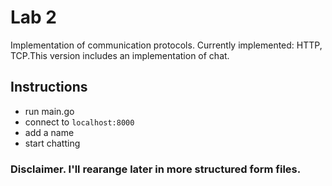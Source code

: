 # Lab 2

Implementation of communication protocols. Currently implemented: HTTP, TCP.This version includes an implementation of chat.

## Instructions

- run main.go
- connect to `localhost:8000`
- add a name
- start chatting
### Disclaimer. I'll rearange later in more structured form files.
